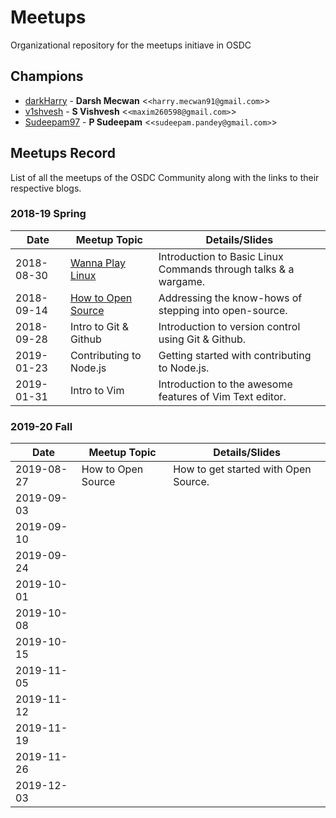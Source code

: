 # Meetups

Organizational repository for the meetups initiave in OSDC

## Champions

- [darkHarry](https://github.com/darkharry) - **Darsh Mecwan** &lt;`<harry.mecwan91@gmail.com>`&gt;
- [v1shvesh](https://github.com/v1shvesh) - **S Vishvesh** &lt;`<maxim260598@gmail.com>`&gt;
- [Sudeepam97](https://github.com/Sudeepam97) - **P Sudeepam** &lt;`<sudeepam.pandey@gmail.com>`&gt;

## Meetups Record

List of all the meetups of the OSDC Community along with the links to their respective blogs.

### 2018-19 Spring

| Date       | Meetup Topic                                 | Details/Slides                                                  |
| ---------- | -------------------------------------------- | --------------------------------------------------------------- |
| 2018-08-30 | [Wanna Play Linux](https://bit.ly/2NyFacz)   | Introduction to Basic Linux Commands through talks & a wargame. |
| 2018-09-14 | [How to Open Source](https://bit.ly/2PWTA2Z) | Addressing the know-hows of stepping into open-source.          |
| 2018-09-28 | Intro to Git & Github                        | Introduction to version control using Git & Github.             |
| 2019-01-23 | Contributing to Node.js                      | Getting started with contributing to Node.js.                   |
| 2019-01-31 | Intro to Vim                                 | Introduction to the awesome features of Vim Text editor.        |

### 2019-20 Fall

| Date       | Meetup Topic       | Details/Slides                       |
| ---------- | ------------------ | ------------------------------------ |
| 2019-08-27 | How to Open Source | How to get started with Open Source. |
| 2019-09-03 |                    |                                      |
| 2019-09-10 |                    |                                      |
| 2019-09-24 |                    |                                      |
| 2019-10-01 |                    |                                      |
| 2019-10-08 |                    |                                      |
| 2019-10-15 |                    |                                      |
| 2019-11-05 |                    |                                      |
| 2019-11-12 |                    |                                      |
| 2019-11-19 |                    |                                      |
| 2019-11-26 |                    |                                      |
| 2019-12-03 |                    |                                      |
